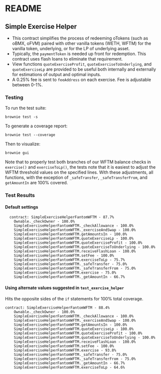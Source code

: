 # README

## Simple Exercise Helper

- This contract simplifies the process of redeeming oTokens (such as oBMX, oFVM) paired with other vanilla tokens
  (WETH, WFTM) for the vanilla token, underlying, or for the LP of underlying asset.
- Typically, the `paymentToken` is needed up front for redemption. This contract uses flash loans to eliminate that
  requirement.
- View functions `quoteExerciseProfit`, `quoteExerciseToUnderlying`, and `quoteExerciseLp` are provided to be useful
  both internally and externally for estimations of output and optimal inputs.
- A 0.25% fee is sent to `feeAddress` on each exercise. Fee is adjustable between 0-1%.

### Testing

To run the test suite:

```
brownie test -s
```

To generate a coverage report:

```
brownie test --coverage
```

Then to visualize:

```
brownie gui
```

Note that to properly test both branches of our WFTM balance checks in `exercise()` and `exerciseToLp()`, the tests note
that it is easiest to adjust the WFTM threshold values on the specified lines. With these adjustments, all functions,
with the exception of `_safeTransfer`, `_safeTransferFrom`, and `getAmountIn` are 100% covered.

### Test Results
#### Default settings
```
  contract: SimpleExerciseHelperFantomWFTM - 87.7%
    Ownable._checkOwner - 100.0%
    SimpleExerciseHelperFantomWFTM._checkAllowance - 100.0%
    SimpleExerciseHelperFantomWFTM._exerciseAndSwap - 100.0%
    SimpleExerciseHelperFantomWFTM.getAmountsIn - 100.0%
    SimpleExerciseHelperFantomWFTM.quoteExerciseLp - 100.0%
    SimpleExerciseHelperFantomWFTM.quoteExerciseProfit - 100.0%
    SimpleExerciseHelperFantomWFTM.quoteExerciseToUnderlying - 100.0%
    SimpleExerciseHelperFantomWFTM.receiveFlashLoan - 100.0%
    SimpleExerciseHelperFantomWFTM.setFee - 100.0%
    SimpleExerciseHelperFantomWFTM.exerciseToLp - 75.7%
    SimpleExerciseHelperFantomWFTM._safeTransfer - 75.0%
    SimpleExerciseHelperFantomWFTM._safeTransferFrom - 75.0%
    SimpleExerciseHelperFantomWFTM.exercise - 75.0%
    SimpleExerciseHelperFantomWFTM._getAmountIn - 66.7%
```
#### Using alternate values suggested in `test_exercise_helper`
Hits the opposite sides of the `if` statements for 100% total coverage.
```  
contract: SimpleExerciseHelperFantomWFTM - 88.4%
    Ownable._checkOwner - 100.0%
    SimpleExerciseHelperFantomWFTM._checkAllowance - 100.0%
    SimpleExerciseHelperFantomWFTM._exerciseAndSwap - 100.0%
    SimpleExerciseHelperFantomWFTM.getAmountsIn - 100.0%
    SimpleExerciseHelperFantomWFTM.quoteExerciseLp - 100.0%
    SimpleExerciseHelperFantomWFTM.quoteExerciseProfit - 100.0%
    SimpleExerciseHelperFantomWFTM.quoteExerciseToUnderlying - 100.0%
    SimpleExerciseHelperFantomWFTM.receiveFlashLoan - 100.0%
    SimpleExerciseHelperFantomWFTM.setFee - 100.0%
    SimpleExerciseHelperFantomWFTM.exercise - 93.8%
    SimpleExerciseHelperFantomWFTM._safeTransfer - 75.0%
    SimpleExerciseHelperFantomWFTM._safeTransferFrom - 75.0%
    SimpleExerciseHelperFantomWFTM._getAmountIn - 66.7%
    SimpleExerciseHelperFantomWFTM.exerciseToLp - 64.6%
```
